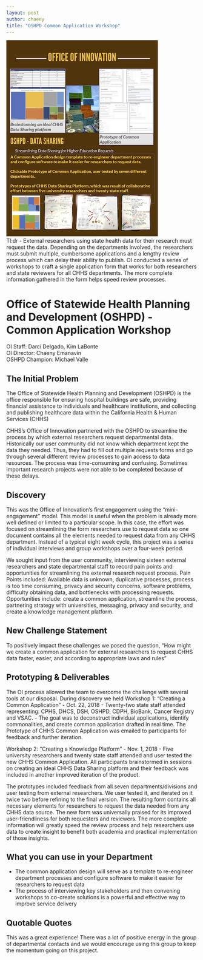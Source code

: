 ```yaml
---
layout: post
author: chaeny
title: "OSHPD Common Application Workshop"
---
```

<img src="/assets/images/Speed Geeking Visual - OSHPD Workshop for Higher Ed.png"/>
<br/>
Tl:dr - External researchers using state health data for their research must request the data. Depending on the departments involved, the researchers must submit multiple, cumbersome applications and a lengthy review process which can delay their ability to publish. OI conducted a series of workshops to craft a single application form that works for both researchers and state reviewers for all CHHS departments. The more complete information gathered in the form helps speed review processes.

<h1 class="jumbotron">Office of Statewide Health Planning and Development (OSHPD) - Common Application Workshop
</h1>

<p>OI Staff: Darci Delgado, Kim LaBonte<br />
OI Director: Chaeny Emanavin<br />
OSHPD Champion: Michael Valle
</p>

<h2>The Initial Problem</h2>
<p>The Office of Statewide Health Planning and Development (OSHPD) is the office responsible for ensuring hospital buildings are safe, providing financial assistance to individuals and healthcare institutions, and collecting and publishing healthcare data within the California Health & Human Services (CHHS)</p>

<p>CHHS’s Office of Innovation partnered with the OSHPD to streamline the process by which external researchers request departmental data. Historically our user community did not know which department kept the data they needed. Thus, they had to fill out multiple requests forms and go through several different review processes to gain access to data resources. The process was time-consuming and confusing. Sometimes important research projects were not able to be completed because of these delays.
</p>

<h2>Discovery</h2>
<p>This was the Office of Innovation’s first engagement using the “mini-engagement” model. This model is useful when the problem is already more well defined or limited to a particular scope. In this case, the effort was focused on streamlining the form researchers use to request data so one document contains all the elements needed to request data from any CHHS department. Instead of a typical eight week cycle, this project was a series of individual interviews and group workshops over a four-week period.</p>

<p>We sought input from the user community, interviewing sixteen external researchers and state departmental staff to record pain points and opportunities for streamlining the external research request process. Pain Points included: Available data is unknown, duplicative processes, process is too time consuming, privacy and security concerns, software problems, difficulty obtaining data, and bottlenecks with processing requests. Opportunities include: create a common application, streamline the process, partnering strategy with universities, messaging, privacy and security, and create a knowledge management platform.
</p>

<h2>New Challenge Statement</h2>
<p>To positively impact these challenges we posed the question, “How might we create a common application for external researchers to request CHHS data faster, easier, and according to appropriate laws and rules”</p>

<h2>Prototyping & Deliverables</h2>
<p>The OI process allowed the team to overcome the challenge with several tools at our disposal. During discovery we held Workshop 1: “Creating a Common Application” - Oct. 22, 2018 - Twenty-two state staff attended representing: CPHS, DHCS, DSH, OSHPD, CDPH, BioBank, Cancer Registry and VSAC. - The goal was to deconstruct individual applications, identify commonalities, and create common application drafted in real time. The Prototype of CHHS Common Application was emailed to participants for feedback and further iteration. </p>

<p>Workshop 2: “Creating a Knowledge Platform” - Nov. 1, 2018 - Five university researchers and twenty state staff attended and user tested the new CHHS Common Application. All participants brainstormed in sessions on creating an ideal CHHS Data Sharing platform and their feedback was included in another improved iteration of the product. </p>

<p>The prototypes included feedback from all seven departments/divisions and user testing from external researchers. We user tested it, and iterated on it twice two before refining to the final version. The resulting form contains all necessary elements for researchers to request the data needed from any CHHS data source. The new form was universally praised for its improved user-friendliness for both requesters and reviewers. The more complete information will greatly speed the review process and help researchers use data to create insight to benefit both academia and practical implementation of those insights.
</p>

<h2>What you can use in your Department</h2>
<ul><li>The common application design will serve as a template to re-engineer department processes and configure software to make it easier for researchers to request data
</li>
<li>The process of interviewing key stakeholders and then convening workshops to co-create solutions is a powerful and effective way to improve service delivery</li></ul>

<h2>Quotable Quotes</h2>
<p>This was a great experience! There was a lot of positive energy in the group of departmental contacts and we would encourage using this group to keep the momentum going on this project. </p>
